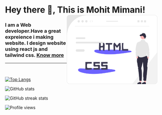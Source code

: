 <h1> Hey there 👋, This is Mohit Mimani!
<img align='right' src="./html-css.svg" height="" width="300" alt="Basic of web">
</h1>

<h3> I am a Web developer.Have a great expreience i making website. I design website using react js and tailwind css. <a href="freelancermohit.ml">Know more</a></h3>


<hr>

<br>

[![Top Langs](https://github-readme-stats.vercel.app/api/top-langs/?username=mohitmimani&layout=compact&show_icons=true&theme=radical)](https://github.com/anuraghazra/github-readme-stats)

![GitHub stats](https://github-readme-stats.vercel.app/api?username=mohitmimani&show_icons=true&theme=radical)

![GitHub streak stats](https://github-readme-streak-stats.herokuapp.com/?user=mohitmimani&show_icons=true&theme=radical)  

![Profile views](https://gpvc.arturio.dev/Amohitmimani)  

